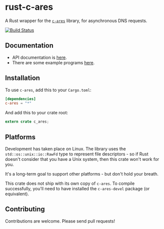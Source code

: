 # rust-c-ares #

A Rust wrapper for the [`c-ares`](http://c-ares.haxx.se/) library, for asynchronous DNS requests.

[![Build Status](https://travis-ci.org/dimbleby/rust-c-ares.svg?branch=master)](https://travis-ci.org/dimbleby/rust-c-ares)

## Documentation ##

- API documentation is [here](https://github.com/dimbleby/rust-c-ares).
- There are some example programs [here](https://github.com/dimbleby/rust-c-ares/tree/master/examples).

## Installation ##

To use `c-ares`, add this to your `Cargo.toml`:

```toml
[dependencies]
c-ares = "*"
```

And add this to your crate root:

```rust
extern crate c_ares;
```

## Platforms ##

Development has taken place on Linux.  The library uses the `std::os::unix::io::RawFd` type to represent file descriptors - so if Rust doesn't consider that you have a Unix system, then this crate won't work for you.

It's a long-term goal to support other platforms - but don't hold your breath.

This crate does not ship with its own copy of `c-ares`.  To compile successfully, you'll need to have installed the `c-ares-devel` package (or equivalent).

## Contributing ##

Contributions are welcome.  Please send pull requests!
